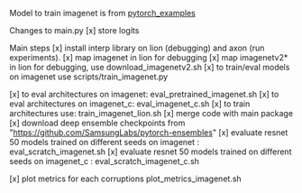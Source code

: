 
Model to train imagenet is from [pytorch_examples](https://github.com/pytorch/examples/blob/master/imagenet/main.py)

Changes to main.py
[x] store logits


Main steps 
[x] install interp library on lion (debugging) and axon (run experiments). 
[x] map imagenet in lion for debugging 
[x] map imagenetv2* in lion for debugging, use download_imagenetv2.sh
[x] to train/eval  models on imagenet use scripts/train_imagenet.py


[x] to eval architectures on imagenet: eval_pretrained_imagenet.sh
[x] to eval architectures on imagenet_c: eval_imagenet_c.sh
[x] to train architectures use: train_imagenet_lion.sh
[x] merge code with main package
[x] download deep ensemble checkpoints from "https://github.com/SamsungLabs/pytorch-ensembles"
[x] evaluate resnet 50 models trained on different seeds on imagenet : eval_scratch_imagenet.sh
[x] evaluate resnet 50 models trained on different seeds on imagenet_c : eval_scratch_imagenet_c.sh

[x] plot metrics for each corruptions plot_metrics_imagenet.sh
